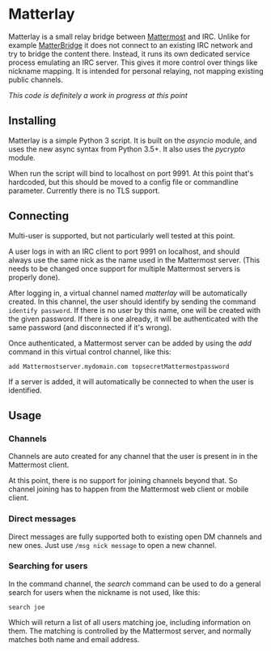 # Matterlay

Matterlay is a small relay bridge between [Mattermost](https://Mattermost.com) and
IRC. Unlike for example [MatterBridge](https://github.com/42wim/matterbridge) it
does not connect to an existing IRC network and try to bridge the content there.
Instead, it runs its own dedicated service process emulating an IRC server. This
gives it more control over things like nickname mapping. It is intended for personal
relaying, not mapping existing public channels.

*This code is definitely a work in progress at this point*


## Installing

Matterlay is a simple Python 3 script. It is built on the *asyncio* module, and uses
the new async syntax from Python 3.5+. It also uses the *pycrypto* module.

When run the script will bind to localhost on port 9991. At this point that's hardcoded,
but this should be moved to a config file or commandline parameter. Currently there
is no TLS support.


## Connecting

Multi-user is supported, but not particularly well tested at this point.

A user logs in with an IRC client to port 9991 on localhost, and should always use
the same nick as the name used in the Mattermost server. (This needs to be changed
once support for multiple Mattermost servers is properly done).

After logging in, a virtual channel named *matterlay* will be automatically created.
In this channel, the user should identify by sending the command `identify password`.
If there is no user by this name, one will be created with the given password. If there
is one already, it will be authenticated with the same password (and disconnected if
it's wrong).

Once authenticated, a Mattermost server can be added by using the *add* command in
this virtual control channel, like this:

```
add Mattermostserver.mydomain.com topsecretMattermostpassword
```

If a server is added, it will automatically be connected to when the user is identified.

## Usage

### Channels

Channels are auto created for any channel that the user is present in in the Mattermost
client.

At this point, there is no support for joining channels beyond that. So channel joining
has to happen from the Mattermost web client or mobile client.

### Direct messages

Direct messages are fully supported both to existing open DM channels and new ones. Just
use `/msg nick message` to open a new channel.

### Searching for users

In the command channel, the *search* command can be used to do a general search for users
when the nickname is not used, like this:

```
search joe
```

Which will return a list of all users matching joe, including information on them. The
matching is controlled by the Mattermost server, and normally matches both name and
email address.
